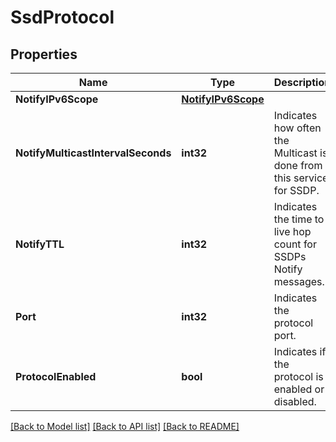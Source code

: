 # SsdProtocol

## Properties
Name | Type | Description | Notes
------------ | ------------- | ------------- | -------------
**NotifyIPv6Scope** | [**NotifyIPv6Scope**](NotifyIPv6Scope.md) |  | [optional] 
**NotifyMulticastIntervalSeconds** | **int32** | Indicates how often the Multicast is done from this service for SSDP. | [optional] 
**NotifyTTL** | **int32** | Indicates the time to live hop count for SSDPs Notify messages. | [optional] 
**Port** | **int32** | Indicates the protocol port. | [optional] 
**ProtocolEnabled** | **bool** | Indicates if the protocol is enabled or disabled. | [optional] 

[[Back to Model list]](../README.md#documentation-for-models) [[Back to API list]](../README.md#documentation-for-api-endpoints) [[Back to README]](../README.md)


